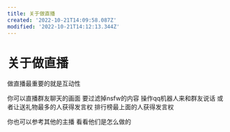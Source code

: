 ```yaml
---
title: 关于做直播
created: '2022-10-21T14:09:58.087Z'
modified: '2022-10-21T14:12:13.344Z'
---
```


# 关于做直播

做直播最重要的就是互动性

你可以直播群友聊天的画面 要过滤掉nsfw的内容 操作qq机器人来和群友说话 或者让送礼物最多的人获得发言权 排行榜最上面的人获得发言权

你也可以参考其他的主播 看看他们是怎么做的

